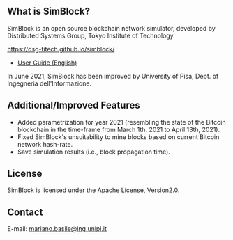 ## What is SimBlock?

SimBlock is an open source blockchain network simulator, developed by Distributed Systems Group, Tokyo Institute of Technology.

https://dsg-titech.github.io/simblock/

- [User Guide (English)](https://github.com/dsg-titech/simblock/blob/master/docs/en/usage.md)


In June 2021, SimBlock has been improved by University of Pisa, Dept. of Ingegneria dell'Informazione.

## Additional/Improved Features
- Added parametrization for year 2021 (resembling the state of the Bitcoin blockchain in the time-frame from March 1th, 2021 to April 13th, 2021).
- Fixed SimBlock's unsuitability to mine blocks based on current Bitcoin network hash-rate.
- Save simulation results (i.e., block propagation time).

## License

SimBlock is licensed under the Apache License, Version2.0.

## Contact

E-mail: mariano.basile@ing.unipi.it
